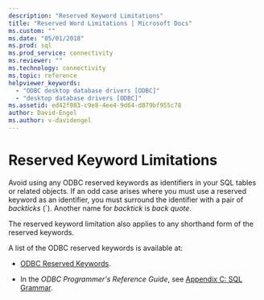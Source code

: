 ```yaml
---
description: "Reserved Keyword Limitations"
title: "Reserved Word Limitations | Microsoft Docs"
ms.custom: ""
ms.date: "05/01/2018"
ms.prod: sql
ms.prod_service: connectivity
ms.reviewer: ""
ms.technology: connectivity
ms.topic: reference
helpviewer_keywords: 
  - "ODBC desktop database drivers [ODBC]"
  - "desktop database drivers [ODBC]"
ms.assetid: ed42f083-c9e8-4ee4-9d64-d879bf955c78
author: David-Engel
ms.author: v-davidengel
---
```

# Reserved Keyword Limitations

Avoid using any ODBC reserved keywords as identifiers in your SQL tables or related objects. If an odd case arises where you must use a reserved keyword as an identifier, you must surround the identifier with a pair of *backticks* (`). Another name for *backtick* is *back quote*.

The reserved keyword limitation also applies to any shorthand form of the reserved keywords.

A list of the ODBC reserved keywords is available at:

- [ODBC Reserved Keywords](../reference/appendixes/reserved-keywords.md).

- In the *ODBC Programmer's Reference Guide*, see [Appendix C: SQL Grammar](../reference/appendixes/appendix-c-sql-grammar.md).